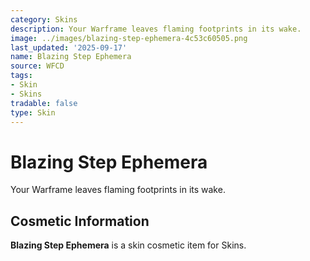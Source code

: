 ```yaml
---
category: Skins
description: Your Warframe leaves flaming footprints in its wake.
image: ../images/blazing-step-ephemera-4c53c60505.png
last_updated: '2025-09-17'
name: Blazing Step Ephemera
source: WFCD
tags:
- Skin
- Skins
tradable: false
type: Skin
---
```


# Blazing Step Ephemera

Your Warframe leaves flaming footprints in its wake.

## Cosmetic Information

**Blazing Step Ephemera** is a skin cosmetic item for Skins.

